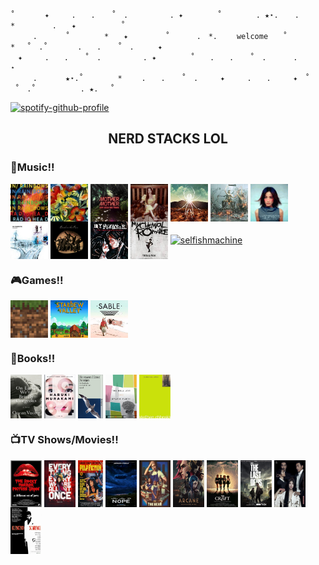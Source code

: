 ```
˚　　　　✦　　　.　　. 　 ˚　.　　　　　 . ✦　　　 　˚　　　　 . ★⋆.  　.　　 　*　     　.　　✦          ˚
　　　.   　　˚　　 　　*　　✦ 　　    ˚ 　　　.　*.　 　welcome　　˚ 　　　*　 ˚　.˚　　　　.　　. 　 ˚　.　　  ✦
　✦　　　.　　. 　 ˚　.　　　　　 . ✦　　　 　˚　　.　　. 　 ˚　.　　　 .                      ⋆ 
　　　.   　　★⋆.˚　　 　　*　　 .　　. 　 ˚　.　　　✦　　　.　　.　　　✦　˚ 　　　　 ˚　.˚　　　　　　. ★.　 ˚
```
[![spotify-github-profile](https://spotify-github-profile.kittinanx.com/api/view?uid=31zucmt2i6zwpqump5tcn6v73pie&cover_image=true&theme=natemoo-re&show_offline=true&background_color=121212&interchange=true&bar_color=53b14f&bar_color_cover=true)](https://spotify-github-profile.kittinanx.com/api/view?uid=31zucmt2i6zwpqump5tcn6v73pie&redirect=true)

<h2 align="center">NERD STACKS LOL</h2>
<h3 align="left">🎸Music!!</h3>
<p align="left">
<a href="https://open.spotify.com/album/5vkqYmiPBYLaalcmjujWxK"><img align="center" src="./radiohead.jpg" alt="inrainbows" height="60" width="60" /></a>
<a href="https://open.spotify.com/album/2Qt8Z1LB3Fsrf6nhBNsvUJ"><img align="center" src="./songs.jpeg" alt="adrianne" height="60" width="60" /></a>
<a href="https://open.spotify.com/album/3yaSvEnMDdxwakgx7OBLxf"><img align="center" src="./vgbt.jpg" alt="vgbt" height="60" width="60" /></a>
<a href="https://open.spotify.com/album/2wwCc6fcyhp1tfY3J6Javr"><img align="center" src="./banisters.jpg" alt="banisters" height="60" width="60" /></a>
<a href="https://open.spotify.com/album/2wPnKggTK3QhYAKL7Q0vvr"><img align="center" src="./danger.jpeg" alt="danger" height="60" width="60" /></a>
<a href="https://open.spotify.com/album/1Vg5v9M0afj5sIl1ndRXzy"><img align="center" src="./kickii.jpeg" alt="kickii" height="60" width="60" /></a>
<a href="https://open.spotify.com/album/2RwMTosAa4E9IXLEgThlO9"><img align="center" src="./faye.jpg" alt="faye" height="60" width="60" /></a>
<a href="https://open.spotify.com/album/6dVIqQ8qmQ5GBnJ9shOYGE"><img align="center" src="./okcomputer.jpeg" alt="okcomputer" height="60" width="60" /></a>
<a href="https://open.spotify.com/album/3kKKznV19oXryd9tjpYFVW"><img align="center" src="./botr.jpg" alt="botr" height="60" width="60" /></a>
<a href="https://open.spotify.com/album/3DuiGV3J09SUhvp8gqNx8h"><img align="center" src="./revenge.jpeg" alt="revenge" height="60" width="60" /></a>
<a href="https://open.spotify.com/album/0FZK97MXMm5mUQ8mtudjuK"><img align="center" src="./tbp.jpeg" alt="blackparade" height="60" width="60" /></a>
<a href="https://open.spotify.com/album/01dcOm8Whefyve6zChrq9Q"><img align="center" src="./selfish.jpeg" alt="selfishmachine" height="60" width="60" /></a>

</p>
<h3 align="left">🎮Games!!</h3>
<p align="left">
  <img align="center" src="./mc.jpeg" alt="minecraft" height="60" width="60" />
  <img align="center" src="./stardew.jpeg" alt="stardew" height="60" width="60" />
  <img align="center" src="./sable.jpeg" alt="sable" height="60" width="60" />
</p>
<h3 align="left">📖Books!!</h3>
<p align="left">
  <a href="https://www.goodreads.com/book/show/41880609-on-earth-we-re-briefly-gorgeous"><img align="center" src="./onearth.jpg" alt="onearth" height="70" width="50" /></a>
  <a href="https://www.goodreads.com/book/show/10357575-1q84"><img align="center" src="./1q84.jpg" alt="1q84" height="70" width="50" /></a>
  <a href="https://www.goodreads.com/book/show/24861.Demian_Die_Geschichte_von_Emil_Sinclairs_Jugend"><img align="center" src="./demian.jpg" alt="demian" height="70" width="40" /></a>
  <a href="https://www.goodreads.com/book/show/6514.The_Bell_Jar"><img align="center" src="./belljar.jpg" alt="belljar" height="70" width="50" /></a>
  <a href="https://www.goodreads.com/book/show/22628.The_Perks_of_Being_a_Wallflower"><img align="center" src="./perks.jpg" alt="perks" height="70" width="50" /></a>
</p>
<h3 align="left">📺TV Shows/Movies!!</h3>
<p align="left">
  <a href="https://www.imdb.com/title/tt0073629/"><img align="center" src="./rocky.jpeg" alt="rocky" height="75" width="50" /></a>
  <a href="https://www.imdb.com/title/tt6710474/"><img align="center" src="./eeaao.jpg" alt="eeaao" height="75" width="50" /></a>
  <a href="https://www.imdb.com/title/tt0110912/"><img align="center" src="./pulp.jpg" alt="pulp" height="75" width="40" /></a>
  <a href="https://www.imdb.com/title/tt10954984/"><img align="center" src="./nope.jpg" alt="nope" height="75" width="50" /></a>
  <a href="https://www.imdb.com/title/tt14452776/"><img align="center" src="./bear.jpg" alt="thebear" height="75" width="50" /></a>
  <a href="https://www.imdb.com/title/tt11126994/"><img align="center" src="./arcane.jpg" alt="arcane" height="75" width="50" /></a>
  <a href="https://www.imdb.com/title/tt3581920/"><img align="center" src="./craft.jpg" alt="craft" height="75" width="50" /></a>
  <a href="https://www.imdb.com/title/tt3581920/"><img align="center" src="./tlou.jpg" alt="tlou" height="75" width="50" /></a>
  <a href="https://www.imdb.com/title/tt3581920/"><img align="center" src="./handmaiden.png" alt="handmaiden" height="75" width="50" /></a>
  <a href="https://www.imdb.com/title/tt3581920/"><img align="center" src="./scarface.jpg" alt="scarface" height="75" width="50" /></a>
</p>

